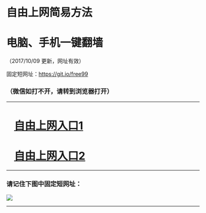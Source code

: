 ﻿# 自由上网简易方法

# 电脑、手机一键翻墙

（2017/10/09 更新，网址有效）

固定短网址：https://git.io/free99

### （微信如打不开，请转到浏览器打开）


***





# &nbsp;&nbsp; <a href="http://ft2177932192.fwq-tz-1001.info/fwqtz01.html?t=100900131542 " target="_blank">自由上网入口1</a>
# &nbsp;&nbsp; <a href="http://ft2014527440.fwq-tz-1002.info/fwqtz02.html?t=100900120331 " target="_blank">自由上网入口2</a>
***

### 请记住下图中固定短网址：

<img src="https://s3-us-west-2.amazonaws.com/fwq-1001/yjfq-20170905okok.png" /> 


***

